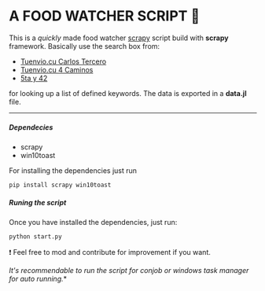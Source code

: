 A FOOD WATCHER SCRIPT 🍗
===

This is a *quickly* made food watcher [scrapy](https://scrapy.org/) script build with **scrapy** framework. Basically use the search box from:
+ [Tuenvio.cu Carlos Tercero](https://www.tuenvio.com/carlos3) 
+ [Tuenvio.cu 4 Caminos](https://www.tuenvio.com/4caminos) 
+ [5ta y 42](https://https://5tay42.xetid.cu/) 

for looking up a list of defined keywords. The data is exported in a **data.jl** file.  

---
##### Dependecies

+ scrapy
+ win10toast

For installing the dependencies just run
```ptyhon
pip install scrapy win10toast
```
##### Runing the script

Once you have installed the dependencies, just run:

```python
python start.py
```

❗ Feel free to mod and contribute for improvement if you want. 

*It's recommendable to run the script for conjob or windows task manager for auto running.**





